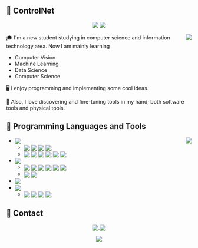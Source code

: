 ## 💛 ControlNet
<div align="center">
 <img src="https://img.shields.io/github/followers/ControlNet?style=flat-square&color=lightblue">
 <img src="https://img.shields.io/github/stars/ControlNet?style=flat-square&color=red">
</div>

<p></p>
<img align="right" src="https://github-readme-stats.vercel.app/api?username=ControLNet&count_private=true&hide=contribs,prs&show_icons=true&theme=radical">

🎓 I'm a new student studying in computer science and information technology area. Now I am mainly learning
 -  Computer Vision
 -  Machine Learning
 -  Data Science 
 -  Computer Science

🖥️ I enjoy programming and implementing some cool ideas. 

🧰 Also, I love discovering and fine-tuning tools in my hand; both software tools and physical tools. 


## 💾 Programming Languages and Tools

<img align="right" src="https://github-readme-stats.vercel.app/api/top-langs/?username=ControlNet&layout=compact&theme=radical&langs_count=10">

 - <img align="center" src="https://img.shields.io/badge/Python-3776AB?logo=Python&style=flat-square&logoColor=white">

   - <img align="center" src="https://img.shields.io/badge/PyCharm-006600?logo=PyCharm&style=flat-square&logoColor=white"> <img align="center" src="https://img.shields.io/badge/Anaconda-44A833?logo=Anaconda&style=flat-square&logoColor=white"> <img align="center" src="https://img.shields.io/badge/Jupyter-F37626?logo=Jupyter&style=flat-square&logoColor=white"> <img align="center" src="https://img.shields.io/badge/PyPI-3775A9?logo=PyPI&style=flat-square&logoColor=white">
   - <img align="center" src="https://img.shields.io/badge/NumPy-013243?logo=Numpy&style=flat-square&logoColor=white"> <img align="center" src="https://img.shields.io/badge/pandas-150458?logo=pandas&style=flat-square&logoColor=white"> <img align="center" src="https://img.shields.io/badge/PyTorch-EE4C2C?logo=PyTorch&style=flat-square&logoColor=white"> <img align="center" src="https://img.shields.io/badge/PyTorch%20Lightning-792EE5?logo=PyTorch%20Lightning&style=flat-square&logoColor=white"> <img align="center" src="https://img.shields.io/badge/TensorFlow-FF6F00?logo=TensorFlow&style=flat-square&logoColor=white"> <img align="center" src="https://img.shields.io/badge/Sklearn-F7931E?logo=scikit-learn&style=flat-square&logoColor=black">
  
 - <img align="center" src="https://img.shields.io/badge/JavaScript-F7DF1E?logo=JavaScript&style=flat-square&logoColor=black"> 

   - <img align="center" src="https://img.shields.io/badge/WebStorm-00A2A2?logo=WebStorm&style=flat-square&logoColor=white"> <img align="center" src="https://img.shields.io/badge/TypeScript-3178C6?logo=TypeScript&style=flat-square&logoColor=white"> <img align="center" src="https://img.shields.io/badge/Node.js-339933?logo=Node-dot-js&style=flat-square&logoColor=white"> <img align="center" src="https://img.shields.io/badge/npm-CB3837?logo=npm&style=flat-square&logoColor=white"> <img align="center" src="https://img.shields.io/badge/rollup.js-EC4A3F?logo=rollup-dot-js&style=flat-square&logoColor=white"> <img align="center" src="https://img.shields.io/badge/Webpack-8DD6F9?logo=Webpack&style=flat-square&logoColor=black">
   - <img align="center" src="https://img.shields.io/badge/jQuery-0769AD?logo=jQuery&style=flat-square&logoColor=white"> <img align="center" src="https://img.shields.io/badge/d3.js-F9A03C?logo=d3-dot-js&style=flat-square&logoColor=black">

 - <img align="center" src="https://img.shields.io/badge/R-276DC3?logo=R&style=flat-square&logoColor=white">
 - <img align="center" src="https://img.shields.io/badge/Java-007396?logo=Java&style=flat-square&logoColor=white">

   - <img align="center" src="https://img.shields.io/badge/IDEA-8C201E?logo=IntelliJ%20IDEA&style=flat-square"> <img align="center" src="https://img.shields.io/badge/Kotlin-0095D5?logo=Kotlin&style=flat-square&logoColor=white"> <img align="center" src="https://img.shields.io/badge/Scala-DC322F?logo=Scala&style=flat-square&logoColor=white"> <img align="center" src="https://img.shields.io/badge/Gradle-02303A?logo=Gradle&style=flat-square&logoColor=white">

## 📮 Contact

<div align="center">
  <a href="https://controlnet.space"><img align="center" src="https://img.shields.io/badge/Blog-ControlNet-lightblue?logo=hexo&style=for-the-badge">
  <a href="mailto:smczx@hotmail.com"><img align="center" src="https://img.shields.io/badge/Email-Hotmail-yellowgreen?logo=minutemailer&style=for-the-badge"></a>
</div>

<p></p>
 
<div align="center"><img align="center" src="https://count.getloli.com/get/@ControlNet?theme=rule34"></div>
<!--
**ControlNet/ControlNet** is a ✨ _special_ ✨ repository because its `README.md` (this file) appears on your GitHub profile.

Here are some ideas to get you started:

- 🔭 I’m currently working on ...
- 🌱 I’m currently learning ...
- 👯 I’m looking to collaborate on ...
- 🤔 I’m looking for help with ...
- 💬 Ask me about ...
- 📫 How to reach me: ...
- 😄 Pronouns: ...
- ⚡ Fun fact: ...
-->
